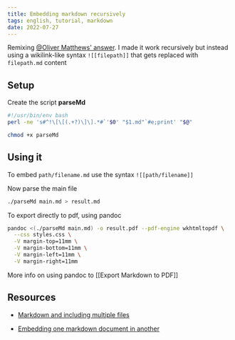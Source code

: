 ```yaml
---
title: Embedding markdown recursively
tags: english, tutorial, markdown
date: 2022-07-27
---
```


Remixing [@Oliver Matthews' answer][1]. I made it work recursively but instead using a wikilink-like syntax `![[filepath]]` that gets replaced with `filepath.md` content

## Setup

Create the script **parseMd**

```bash
#!/usr/bin/env bash
perl -ne 's#^!\[\[(.+?)\]\].*#`'$0' "$1.md"`#e;print' "$@"
```

```bash
chmod +x parseMd
```

## Using it

To embed `path/filename.md` use the syntax `![[path/filename]]`

Now parse the main file

```bash
./parseMd main.md > result.md
```

To export directly to pdf, using pandoc

```bash
pandoc <(./parseMd main.md) -o result.pdf --pdf-engine wkhtmltopdf \
  --css styles.css \
  -V margin-top=11mm \
  -V margin-bottom=11mm \
  -V margin-left=11mm \
  -V margin-right=11mm
```

More info on using pandoc to [[Export Markdown to PDF]]

## Resources

- [Markdown and including multiple files](https://stackoverflow.com/questions/4779582/markdown-and-including-multiple-files/73131038#73131038)
- [Embedding one markdown document in another](https://stackoverflow.com/questions/18438907/embedding-one-markdown-document-in-another/73130935#73130935)

  [1]: https://stackoverflow.com/a/18517316/3163120
